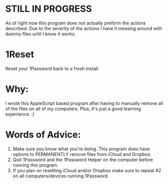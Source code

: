 STILL IN PROGRESS
==================
As of right now this program does not actually preform the actions described. Due to the severity of the actions I have it messing around with dummy files until I know it works.

1Reset
======
Reset your 1Password back to a fresh install

Why:
====

I wrote this AppleScript based program after having to manually remove all of the files on all of my computers.
Plus, it's just a good learning experience. :)

Words of Advice:
================

1. Make sure you know what you're doing. This program does have options to PERMANENTLY remove files from iCloud and Dropbox.
2. Quit 1Password and the 1Password Helper on the computer before running this program.
3. If you plan on resetting iCloud and/or Dropbox make sure to repeat #2 on all computers/devices running 1Password.
